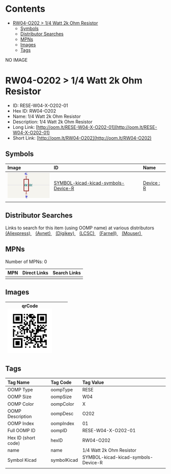 



Contents
========

* [RW04-O202 > 1/4 Watt 2k Ohm Resistor](#rw04-o202--14-watt-2k-ohm-resistor)
	* [Symbols](#symbols)
	* [Distributor Searches](#distributor-searches)
	* [MPNs](#mpns)
	* [Images](#images)
	* [Tags](#tags)
  
NO IMAGE  
# RW04-O202 > 1/4 Watt 2k Ohm Resistor

- ID: RESE-W04-X-O202-01
- Hex ID: RW04-O202
- Name: 1/4 Watt 2k Ohm Resistor
- Description: 1/4 Watt 2k Ohm Resistor
- Long Link: [http://oom.lt/RESE-W04-X-O202-01](http://oom.lt/RESE-W04-X-O202-01)
- Short Link: [http://oom.lt/RW04-O202](http://oom.lt/RW04-O202)

## Symbols
  

|Image|ID|Name|
| :--- | :--- | :--- |
|[![](https://raw.githubusercontent.com/oomlout/oomlout_OOMP_eda_V2/main/SYMBOL/kicad/kicad-symbols/Device/R/image_140.png)](https://github.com/oomlout/oomlout_OOMP_eda_V2/tree/main/SYMBOL/kicad/kicad-symbols/Device/R/)|[SYMBOL-kicad-kicad-symbols-Device-R](https://github.com/oomlout/oomlout_OOMP_eda_V2/tree/main/SYMBOL/kicad/kicad-symbols/Device/R/)|[Device : R](https://github.com/oomlout/oomlout_OOMP_eda_V2/tree/main/SYMBOL/kicad/kicad-symbols/Device/R/)|
||||

## Distributor Searches
  
Links to search for this item (using OOMP name) at various distributors  
[(Aliexpress) ](https://www.aliexpress.com/wholesale?SearchText=11171/4+Watt+2k+Ohm+Resistor)&nbsp;&nbsp;&nbsp;[(Avnet) ](https://www.avnet.com/shop/us/search/1/4+Watt+2k+Ohm+Resistor)&nbsp;&nbsp;&nbsp;[(Digikey) ](https://www.digikey.co.uk/en/products/result?s=1/4+Watt+2k+Ohm+Resistor)&nbsp;&nbsp;&nbsp;[(LCSC) ](https://www.lcsc.com/search?q=1/4+Watt+2k+Ohm+Resistor)&nbsp;&nbsp;&nbsp;[(Farnell) ](https://uk.farnell.com/search?st=1/4+Watt+2k+Ohm+Resistor)&nbsp;&nbsp;&nbsp;[(Mouser) ](https://www.mouser.com/c/?q=1/4+Watt+2k+Ohm+Resistor)&nbsp;&nbsp;&nbsp;
## MPNs
  
Number of MPNs: 0  

|MPN|Direct Links|Search Links|
| :--- | :--- | :--- |
||||

## Images
  

|qrCode<br>[![](https://raw.githubusercontent.com/oomlout/oomlout_OOMP_parts_V2/main/RESE/W04/X/O202/01/qrCode_140.png)](https://github.com/oomlout/oomlout_OOMP_parts_V2/tree/main/RESE/W04/X/O202/01/qrCode.png)||||
| :---: | :---: | :---: | :---: |

## Tags
  

|Tag Name|Tag Code|Tag Value|
| :--- | :--- | :--- |
|OOMP Type|oompType|RESE|
|OOMP Size|oompSize|W04|
|OOMP Color|oompColor|X|
|OOMP Description|oompDesc|O202|
|OOMP Index|oompIndex|01|
|Full OOMP ID|oompID|RESE-W04-X-O202-01|
|Hex ID (short code)|hexID|RW04-O202|
|name|name|1/4 Watt 2k Ohm Resistor|
|Symbol Kicad|symbolKicad|SYMBOL-kicad-kicad-symbols-Device-R|
||||
